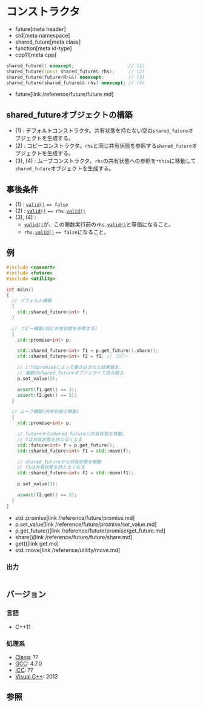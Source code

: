 # コンストラクタ
* future[meta header]
* std[meta namespace]
* shared_future[meta class]
* function[meta id-type]
* cpp11[meta cpp]

```cpp
shared_future() noexcept;                    // (1)
shared_future(const shared_future& rhs);     // (2)
shared_future(future<R>&&) noexcept;         // (3)
shared_future(shared_future&& rhs) noexcept; // (4)
```
* future[link /reference/future/future.md]

## shared_futureオブジェクトの構築
- (1) : デフォルトコンストラクタ。共有状態を持たない空の`shared_future`オブジェクトを生成する。
- (2) : コピーコンストラクタ。`rhs`と同じ共有状態を参照する`shared_future`オブジェクトを生成する。
- (3), (4) : ムーブコンストラクタ。`rhs`の共有状態への参照を`*this`に移動して`shared_future`オブジェクトを生成する。


## 事後条件
- (1) :  [`valid()`](valid.md) `== false`
- (2) : [`valid()`](valid.md) `== rhs.`[`valid()`](valid.md)
- (3), (4) :
    - [`valid()`](valid.md)が、この関数実行前の`rhs.`[`valid()`](valid.md)と等価になること。
    - `rhs.`[`valid()`](valid.md) `== false`になること。


## 例
```cpp example
#include <cassert>
#include <future>
#include <utility>

int main()
{
  // デフォルト構築
  {
    std::shared_future<int> f;
  }

  // コピー構築(同じ共有状態を参照する)
  {
    std::promise<int> p;

    std::shared_future<int> f1 = p.get_future().share();
    std::shared_future<int> f2 = f1; // コピー

    // 1つのpromiseによって書き込まれた結果値を、
    // 複数のshared_futureオブジェクトで読み取る
    p.set_value(3);

    assert(f1.get() == 3);
    assert(f2.get() == 3);
  }

  // ムーブ構築(共有状態の移動)
  {
    std::promise<int> p;

    // futureからshared_futureに共有状態を移動。
    // fは共有状態を持たなくなる
    std::future<int> f = p.get_future();
    std::shared_future<int> f1 = std::move(f);

    // shared_futureから共有状態を移動
    // f1は共有状態を持たなくなる
    std::shared_future<int> f2 = std::move(f1);

    p.set_value(3);

    assert(f2.get() == 3);
  }
}
```
* std::promise[link /reference/future/promise.md]
* p.set_value[link /reference/future/promise/set_value.md]
* p.get_future()[link /reference/future/promise/get_future.md]
* share()[link /reference/future/future/share.md]
* get()[link get.md]
* std::move[link /reference/utility/move.md]

### 出力
```
```

## バージョン
### 言語
- C++11

### 処理系
- [Clang](/implementation.md#clang): ??
- [GCC](/implementation.md#gcc): 4.7.0
- [ICC](/implementation.md#icc): ??
- [Visual C++](/implementation.md#visual_cpp): 2012


## 参照


